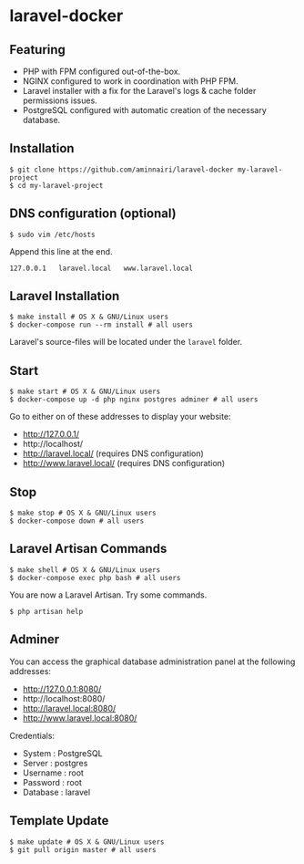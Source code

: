 # laravel-docker

## Featuring

- PHP with FPM configured out-of-the-box.
- NGINX configured to work in coordination with PHP FPM.
- Laravel installer with a fix for the Laravel's logs & cache folder permissions issues.
- PostgreSQL configured with automatic creation of the necessary database.

## Installation

```console
$ git clone https://github.com/aminnairi/laravel-docker my-laravel-project
$ cd my-laravel-project
```

## DNS configuration (optional)
```console
$ sudo vim /etc/hosts
```

Append this line at the end.

```
127.0.0.1   laravel.local   www.laravel.local
```

## Laravel Installation

```console
$ make install # OS X & GNU/Linux users
$ docker-compose run --rm install # all users
```

Laravel's source-files will be located under the `laravel` folder.

## Start

```console
$ make start # OS X & GNU/Linux users
$ docker-compose up -d php nginx postgres adminer # all users
```

Go to either on of these addresses to display your website:
- http://127.0.0.1/
- http://localhost/
- http://laravel.local/ (requires DNS configuration)
- http://www.laravel.local/ (requires DNS configuration)

## Stop

```console
$ make stop # OS X & GNU/Linux users
$ docker-compose down # all users
```

## Laravel Artisan Commands

```console
$ make shell # OS X & GNU/Linux users
$ docker-compose exec php bash # all users
```

You are now a Laravel Artisan. Try some commands.

```console
$ php artisan help
```

## Adminer

You can access the graphical database administration panel at the following addresses:
- http://127.0.0.1:8080/
- http://localhost:8080/
- http://laravel.local:8080/
- http://www.laravel.local:8080/

Credentials:
- System    : PostgreSQL
- Server    : postgres
- Username  : root
- Password  : root
- Database  : laravel

## Template Update

```console
$ make update # OS X & GNU/Linux users
$ git pull origin master # all users
```